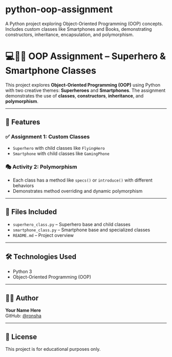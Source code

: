 # python-oop-assignment
A Python project exploring Object-Oriented Programming (OOP) concepts. Includes custom classes like Smartphones and Books, demonstrating constructors, inheritance, encapsulation, and polymorphism.
# 💻🦸‍♂️ OOP Assignment – Superhero & Smartphone Classes

This project explores **Object-Oriented Programming (OOP)** using Python with two creative themes: **Superheroes** and **Smartphones**. The assignment demonstrates the use of **classes**, **constructors**, **inheritance**, and **polymorphism**.

---

## 🚀 Features

### ✅ Assignment 1: Custom Classes
- `Superhero` with child classes like `FlyingHero`
- `Smartphone` with child classes like `GamingPhone`

### 🎭 Activity 2: Polymorphism
- Each class has a method like `specs()` or `introduce()` with different behaviors
- Demonstrates method overriding and dynamic polymorphism

---

## 📁 Files Included

- `superhero_class.py` – Superhero base and child classes
- `smartphone_class.py` – Smartphone base and specialized classes
- `README.md` – Project overview

---

## 🛠️ Technologies Used

- Python 3
- Object-Oriented Programming (OOP)

---

## 👩‍💻 Author

**Your Name Here**  
GitHub: [@ronsha](https://github.com/ronsha)

---

## 📜 License

This project is for educational purposes only.




